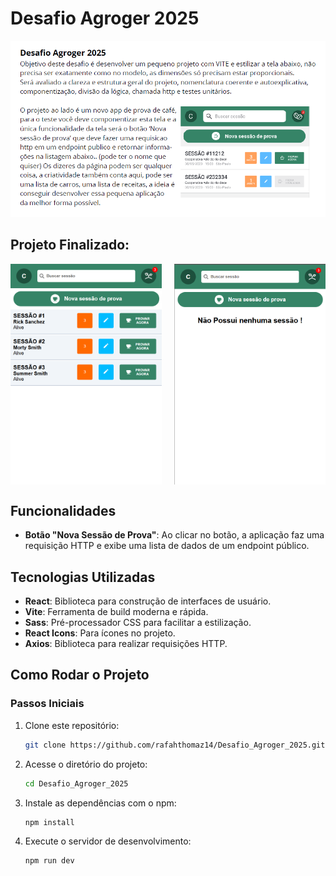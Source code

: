 # Desafio Agroger 2025

![Imagem](public/desafio.png) 

## Projeto Finalizado:
<div style="display: flex; justify-content: space-between;">
  <img src="public/projeto.png" width="48%" />
  <img src="public/projeto.1.png" width="48%" />
</div>

## Funcionalidades

- **Botão "Nova Sessão de Prova"**: Ao clicar no botão, a aplicação faz uma requisição HTTP e exibe uma lista de dados de um endpoint público.

## Tecnologias Utilizadas

- **React**: Biblioteca para construção de interfaces de usuário.
- **Vite**: Ferramenta de build moderna e rápida.
- **Sass**: Pré-processador CSS para facilitar a estilização.
- **React Icons**: Para ícones no projeto.
- **Axios**: Biblioteca para realizar requisições HTTP.

## Como Rodar o Projeto

### Passos Iniciais

1. Clone este repositório:
   ```bash
   git clone https://github.com/rafahthomaz14/Desafio_Agroger_2025.git


2. Acesse o diretório do projeto:
   ```bash
   cd Desafio_Agroger_2025


3. Instale as dependências com o npm:
   ```bash
   npm install


4. Execute o servidor de desenvolvimento:
   ```bash
   npm run dev

